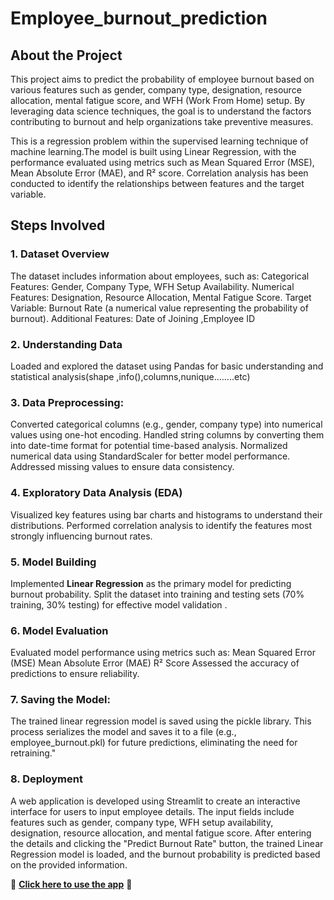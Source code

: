 # Employee_burnout_prediction
## About the Project
This project aims to predict the probability of employee burnout based on various features such as gender, company type, designation, resource allocation, mental fatigue score, and WFH (Work From Home) setup. By leveraging data science techniques, the goal is to understand the factors contributing to burnout and help organizations take preventive measures.

This is a regression problem within the supervised learning technique of machine learning.The model is built using Linear Regression, with the performance evaluated using metrics such as Mean Squared Error (MSE), Mean Absolute Error (MAE), and R² score. Correlation analysis has been conducted to identify the relationships between features and the target variable.

## Steps Involved
### 1. Dataset Overview
The dataset includes information about employees, such as:
Categorical Features: Gender, Company Type, WFH Setup Availability.
Numerical Features: Designation, Resource Allocation, Mental Fatigue Score.
Target Variable: Burnout Rate (a numerical value representing the probability of burnout).
Additional Features: Date of Joining ,Employee ID

### 2. Understanding Data
Loaded and explored the dataset using Pandas for basic understanding and statistical analysis(shape ,info(),columns,nunique........etc)

### 3. Data Preprocessing:
Converted categorical columns (e.g., gender, company type) into numerical values using one-hot encoding.
Handled string columns by converting them into date-time format for potential time-based analysis.
Normalized numerical data using StandardScaler for better model performance.
Addressed missing values to ensure data consistency.

### 4. Exploratory Data Analysis (EDA)
Visualized key features using bar charts and histograms to understand their distributions.
Performed correlation analysis to identify the features most strongly influencing burnout rates.

### 5. Model Building
Implemented **Linear Regression** as the primary model for predicting burnout probability.
Split the dataset into training and testing sets (70% training, 30% testing) for effective model validation
.
### 6. Model Evaluation
Evaluated model performance using metrics such as:
Mean Squared Error (MSE)
Mean Absolute Error (MAE)
R² Score
Assessed the accuracy of predictions to ensure reliability.

### 7. Saving the Model: 
The trained linear regression model is saved using the pickle library. This process serializes the model and saves it to a file (e.g., employee_burnout.pkl) for future predictions, eliminating the need for retraining."

### 8. Deployment
 A web application is developed using Streamlit to create an interactive interface for users to input employee details. The input fields include features such as gender, company type, WFH setup availability, designation, resource allocation, and mental fatigue score. After entering the details and clicking the "Predict Burnout Rate" button, the trained Linear Regression model is loaded, and the burnout probability is predicted based on the provided information.

🚀 **[Click here to use the app](https://employee-burnout-prediction-1.onrender.com/)** 🚀
